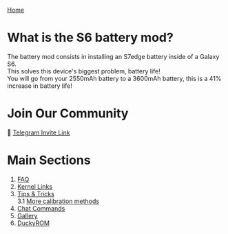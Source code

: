 [Home](/index.md)

# What is the S6 battery mod?
The battery mod consists in installing an S7edge battery inside of a Galaxy S6. <br/>
This solves this device's biggest problem, battery life! <br/>
You will go from your 2550mAh battery to a 3600mAh battery, this is a 41% increase in battery life!

# Join Our Community
💬 [Telegram Invite Link](https://t.me/BatteryMod)

# Main Sections
1. [FAQ](/faq.md)
2. [Kernel Links](/links.md)
3. [Tips & Tricks](/tips.md)<br/>
  3.1 [More calibration methods](/calibration.md)
4. [Chat Commands](/commands.md)
5. [Gallery](/gallery.md)
6. [DuckyROM](http://duckyb.github.io/DuckyROM/index.html)
